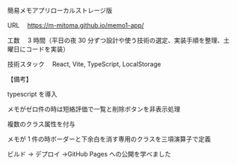 簡易メモアプリローカルストレージ版

URL 　https://m-mitoma.github.io/memo1-app/

工数　 3 時間（平日の夜 30 分ずつ設計や使う技術の選定、実装手順を整理、土曜日にコードを実装）

技術スタック　 React, Vite, TypeScript, LocalStorage

【備考】

typescript を導入

メモがゼロ件の時は短絡評価で一覧と削除ボタンを非表示処理

複数のクラス属性を付与

メモが 1 件の時ボーダーと下余白を消す専用のクラスを三項演算子で定義

ビルド → デプロイ →GitHub Pages への公開を学べました
